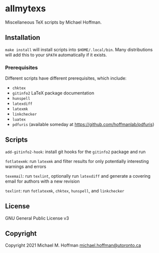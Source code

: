 # allmytexs

Miscellaneous TeX scripts by Michael Hoffman.

## Installation

`make install` will install scripts into `$HOME/.local/bin`. Many distributions will add this to your `$PATH` automatically if it exists.

### Prerequisites

Different scripts have different prerequisites, which include:

- `chktex`
- `gitinfo2` LaTeX package documentation
- `hunspell`
- `latexdiff`
- `latexmk`
- `linkchecker`
- `luatex`
- `pdfuris` (available someday at https://github.com/hoffmanlab/pdfuris)

## Scripts

`add-gitinfo2-hook`: install git hooks for the `gitinfo2` package and run

`fotlatexmk`: run `latexmk` and filter results for only potentially interesting warnings and errors

`texemail`: run `texlint`, optionally run `latexdiff` and generate a covering email for authors with a new revision

`texlint`: run `fotlatexmk`, `chktex`, `hunspell`, and `linkchecker`

## License

GNU General Public License v3

## Copyright

Copyright 2021 Michael M. Hoffman <michael.hoffman@utoronto.ca>
